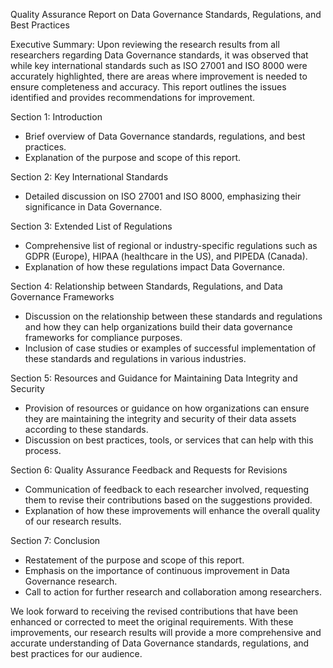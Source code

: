 Quality Assurance Report on Data Governance Standards, Regulations, and Best Practices

Executive Summary:
Upon reviewing the research results from all researchers regarding Data Governance standards, it was observed that while key international standards such as ISO 27001 and ISO 8000 were accurately highlighted, there are areas where improvement is needed to ensure completeness and accuracy. This report outlines the issues identified and provides recommendations for improvement.

Section 1: Introduction
- Brief overview of Data Governance standards, regulations, and best practices.
- Explanation of the purpose and scope of this report.

Section 2: Key International Standards
- Detailed discussion on ISO 27001 and ISO 8000, emphasizing their significance in Data Governance.

Section 3: Extended List of Regulations
- Comprehensive list of regional or industry-specific regulations such as GDPR (Europe), HIPAA (healthcare in the US), and PIPEDA (Canada).
- Explanation of how these regulations impact Data Governance.

Section 4: Relationship between Standards, Regulations, and Data Governance Frameworks
- Discussion on the relationship between these standards and regulations and how they can help organizations build their data governance frameworks for compliance purposes.
- Inclusion of case studies or examples of successful implementation of these standards and regulations in various industries.

Section 5: Resources and Guidance for Maintaining Data Integrity and Security
- Provision of resources or guidance on how organizations can ensure they are maintaining the integrity and security of their data assets according to these standards.
- Discussion on best practices, tools, or services that can help with this process.

Section 6: Quality Assurance Feedback and Requests for Revisions
- Communication of feedback to each researcher involved, requesting them to revise their contributions based on the suggestions provided.
- Explanation of how these improvements will enhance the overall quality of our research results.

Section 7: Conclusion
- Restatement of the purpose and scope of this report.
- Emphasis on the importance of continuous improvement in Data Governance research.
- Call to action for further research and collaboration among researchers.

We look forward to receiving the revised contributions that have been enhanced or corrected to meet the original requirements. With these improvements, our research results will provide a more comprehensive and accurate understanding of Data Governance standards, regulations, and best practices for our audience.